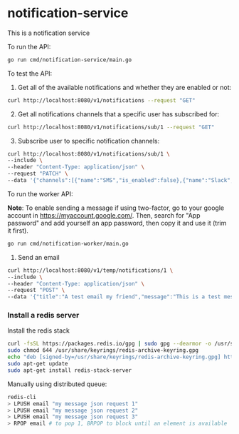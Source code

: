 # notification-service
This is a notification service

To run the API:
```bash
go run cmd/notification-service/main.go
```

To test the API:
1. Get all of the available notifications and whether they are enabled or not:

```bash
curl http://localhost:8080/v1/notifications --request "GET"
```

2. Get all notifications channels that a specific user has subscribed for:

```bash
curl http://localhost:8080/v1/notifications/sub/1 --request "GET" 
```

3. Subscribe user to specific notification channels:

```bash
curl http://localhost:8080/v1/notifications/sub/1 \
--include \
--header "Content-Type: application/json" \
--request "PATCH" \
--data '{"channels":[{"name":"SMS","is_enabled":false},{"name":"Slack","is_enabled":false}]}'
```

To run the worker API:

**Note**: To enable sending a message if using two-factor, go to your google account in https://myaccount.google.com/. Then, search for "App password" and add yourself an app password, then copy it and use it (trim it first).

```bash
go run cmd/notification-worker/main.go
```

1. Send an email
```bash
curl http://localhost:8080/v1/temp/notifications/1 \
--include \
--header "Content-Type: application/json" \
--request "POST" \
--data '{"title":"A test email my friend","message":"This is a test message my friend","topic_id":"1","template_id":"1"}'
```

### Install a redis server

Install the redis stack

```bash 
curl -fsSL https://packages.redis.io/gpg | sudo gpg --dearmor -o /usr/share/keyrings/redis-archive-keyring.gpg
sudo chmod 644 /usr/share/keyrings/redis-archive-keyring.gpg
echo "deb [signed-by=/usr/share/keyrings/redis-archive-keyring.gpg] https://packages.redis.io/deb $(lsb_release -cs) main" | sudo tee /etc/apt/sources.list.d/redis.list
sudo apt-get update
sudo apt-get install redis-stack-server
```

Manually using distributed queue:
```bash
redis-cli
> LPUSH email "my message json request 1"
> LPUSH email "my message json request 2"
> LPUSH email "my message json request 3"
> RPOP email # to pop 1, BRPOP to block until an element is available
```